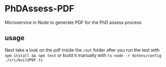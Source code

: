 # PhDAssess-PDF
Microservice in Node to generate PDF for the PhD assess process

## usage
Next take a look on the pdf inside the `/out` folder after you run the test with `npm install && npm test` or build it manually with `ts-node -r dotenv/config ./src/buildPDF.ts`
